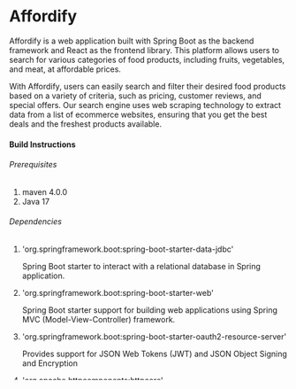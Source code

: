 # Affordify
Affordify is a web application built with Spring Boot as the backend framework and React as the frontend library. This platform allows users to search for various categories of food products, including fruits, vegetables, and meat, at affordable prices.

With Affordify, users can easily search and filter their desired food products based on a variety of criteria, such as pricing, customer reviews, and special offers. Our search engine uses web scraping technology to extract data from a list of ecommerce websites, ensuring that you get the best deals and the freshest products available.


#### Build Instructions
###### Prerequisites
1. maven 4.0.0
2. Java 17

###### Dependencies
1. 'org.springframework.boot:spring-boot-starter-data-jdbc'

   Spring Boot starter to interact with a relational database in Spring application.


2. 'org.springframework.boot:spring-boot-starter-web'

   Spring Boot starter support for building web applications using Spring MVC (Model-View-Controller) framework.


3. 'org.springframework.boot:spring-boot-starter-oauth2-resource-server'

   Provides support for JSON Web Tokens (JWT) and JSON Object Signing and Encryption


4. 'org.apache.httpcomponents:httpcore'

   For performing HTTP requests and handling responses


5. 'com.google.code.gson:gson:2.10'

   Simple API for converting Java objects to JSON and vice versa

6. 'org.springframework.boot:spring-boot-starter-mail'

   Starter package for the Spring Boot framework that provides an easy way to configure and use email functionality in a Spring Boot application.

7. 'org.springframework.boot:spring-boot-starter-test scope - test'

   It provides several useful testing libraries and frameworks such as JUnit, Spring Test, Mockito, AssertJ, and others.
 8. 'org.jsoup:jsoup: version - 1.15.4' 

Jsoup can be used to extract data from HTML pages on the web. It provides a simple API for navigating the HTML document tree and selecting specific elements based on their tag name, attributes, or content.
     



### Getting Started

To run Affordify locally, you'll need to have Java and Node.js installed on your computer. Once you have these installed, follow these steps:

1. Clone the repository: git clone **https://git.cs.dal.ca/courses/2023-winter/csci-5308/group24**

2. Navigate to the **group24** directory: **cd group24**

There will be two directories:
- frontend
- backend
3. Start the backend, navigate to the **backend** directory: **cd backend**

4. Build the backend : **mvn build**
5. Start the backend : **mvn spring-boot:run**

6. Navigate to the **frontend** directory: **cd frontend**

7. Install the frontend dependencies: **npm install**

8. Start the frontend server: **npm start**

9. Open your browser and go to **http://localhost:3000**


###### Milestones
1.	Login and Registration - Achieved
2.	Email Notification Service - Achieved
3.	Frontend Pages - Achieved
      - Home Page
      - Web scrapping Search Page
      - Favourites
      - Product Price chart
      - Contact
      - User Profile Page
4.	Search features (Based on Filters) - Achieved
5. Web Scraping - Achieved
6. User Inteface to show project-level information using charts and tables – Achieved
7. Newsletter Feature(Showing Price Difference)

###### Milestones added after the mid-term review
1.	Web scraping at regular time interval - Achieved


## Features
### Website link http://csci5308vm24.research.cs.dal.ca:3000/
Affordify includes several high-priority features, including:

- Sign Up
- Email at SignUp
- Login
- User profile page
- Home page
- Search box to search for items with Filters
- Product details page (name, image, price, shop name)
- Order button (link to original website)
- Favorite products page
- Price Change Notification
- Newsletter Feature

In addition to these features, Affordify also includes
- a web crawling bot that extracts data from ecommerce websites and stores it in a database. The platform also includes a search engine, price chart functionality, and newsletter feature
## Demo
To watch the full function of the website
[Click here ](https://drive.google.com/drive/folders/1nPIgOIaKNDTQv7QFq6Z3vmZtpa4iZ73I?usp=sharing).
## Smells
The smells identified in the project are majorly justifiable.
Feature concentration and Unstable Dependency shows in our project is filled with more classes than it should, however we have ensured that they follow Single Responsibility Principle(SRP) and are related to each other and can not be split into multiple packages.

Other majorly detected smells are unutilized abstraction, however, all the classes are used up somewhere and are required in this project.

We resolved all the magic number implementation smells apeared in our project.
Most implementation smells including long parameter list are the ones from constructors and there is a need for all the params as stated and hence can not be broken down. Also the long statements are used for object initialization and are non-breakable.
The link to smells list and their justifications is added
"SummaryCodeSmell.xlsx".

## Contribution Statement and rating
The link to contribution statement for the group is in "Documents/Contribution statement.xlsx".

### Link to Jira Board [Group: 24 Affordify](https://affordify.atlassian.net/jira/software/projects/T24/boards/2)


### Test coverage
-  The test class coverage in our project is 90%.


